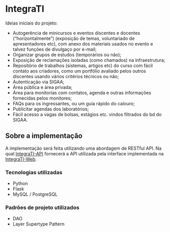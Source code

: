# IntegraTI

Ideias iniciais do projeto:
* Autogerência de minicursos e eventos discentes e docentes (“horizontalmente”) (exposição de temas, voluntariado de apresentadores etc), com anexo dos materiais usados no evento e talvez funções de divulgaço por e-mail;
* Organizar grupos de estudos (temporários ou não);
* Exposição de reclamações isoladas (como chamados) na infraestrutura;
* Repositório de trabalhos (sistemas, artigos etc) do curso com fácil contato aos criadores, como um portfólio avaliado pelos outros discentes usando vários critérios técnicos ou não;
* Autenticação via SIGAA;
* Área pública e área privada;
* Área para monitorias com contatos, agenda e outras informações fornecidas pelos monitores;
* FAQs para os ingressantes, ou um guia rápido do calouro;
* Publicitar agendas dos laboratórios;
* Fácil acesso a vagas de bolsas, estágios etc. vindos filtrados do bd do SIGAA.

## Sobre a implementação
A implementação será feita utilizando uma abordagem de RESTful API. Na qual [IntegraTI-API](https://github.com/bti-imd/IntegraTI-AP) fornecerá a API utilizada pela interface implementada na [IntegraTI-Web](https://github.com/bti-imd/IntegraTI-Web).
### Tecnologias utilizadas
* Python
* Flask
* MySQL / PostgreSQL

### Padrões de projeto utilizados
* DAO
* Layer Supertype Pattern
